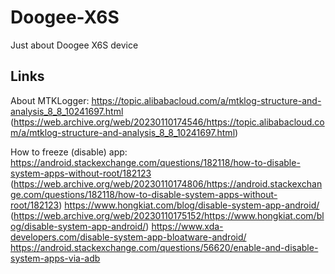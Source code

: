 # Doogee-X6S
Just about Doogee X6S device


## Links
About MTKLogger: https://topic.alibabacloud.com/a/mtklog-structure-and-analysis_8_8_10241697.html (https://web.archive.org/web/20230110174546/https://topic.alibabacloud.com/a/mtklog-structure-and-analysis_8_8_10241697.html)

How to freeze (disable) app: 
https://android.stackexchange.com/questions/182118/how-to-disable-system-apps-without-root/182123 (https://web.archive.org/web/20230110174806/https://android.stackexchange.com/questions/182118/how-to-disable-system-apps-without-root/182123)
https://www.hongkiat.com/blog/disable-system-app-android/ (https://web.archive.org/web/20230110175152/https://www.hongkiat.com/blog/disable-system-app-android/)
https://www.xda-developers.com/disable-system-app-bloatware-android/
https://android.stackexchange.com/questions/56620/enable-and-disable-system-apps-via-adb
